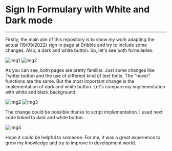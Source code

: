<h1>Sign In Formulary with White and Dark mode</h1>
<hr>

<p align="center">

<p>Firstly, the main aim of this repository is to show my work adapting the actual (19/09/2022) sign in page at Dribble and try to include some changes. Also, a dark and white button. So, let's see both formularies:</p>


![img1](https://user-images.githubusercontent.com/96390939/191077243-f6684c9a-77f6-4470-9f43-6ec9c9d60a4c.png)
![img2](https://user-images.githubusercontent.com/96390939/191077263-e9e5e9a1-8cf5-4504-97e3-d3c6c2748668.png)


<p>As you can see, both pages are pretty familiar. Just some changes like Twitter button and the use of different kind of text fonts. The "hover" functions are the same. But the most important change is the implementation of dark and white button. Let's compare my implementation with white and black background:</p>

![img2](https://user-images.githubusercontent.com/96390939/191077417-b0b16cd8-31cf-4fda-bd2a-a0f5d44748b5.png)
![img3](https://user-images.githubusercontent.com/96390939/191077427-b4bcbe5f-d9ac-4fb3-887f-f0429d7880af.png)

<p>The change could be possible thanks to script implementation. I used next code linked to dark and white button:</p>

![img4](https://user-images.githubusercontent.com/96390939/191077508-cb633702-14e5-43da-9fce-ccffce7c14a5.png)


<p>Hope it could be helpful to someone. For me, it was a great experience to grow my knowledge and try to improve in development world.</p>

</p>
